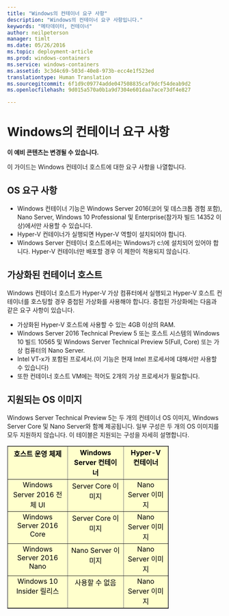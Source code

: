 ```yaml
---
title: "Windows의 컨테이너 요구 사항"
description: "Windows의 컨테이너 요구 사항입니다."
keywords: "메타데이터, 컨테이너"
author: neilpeterson
manager: timlt
ms.date: 05/26/2016
ms.topic: deployment-article
ms.prod: windows-containers
ms.service: windows-containers
ms.assetid: 3c3d4c69-503d-40e8-973b-ecc4e1f523ed
translationtype: Human Translation
ms.sourcegitcommit: 6f1d9c09774adde047508835caf9dcf54deab9d2
ms.openlocfilehash: 9d015a570a0b1a9d7304e601daa7ace73df4e827

---
```


# Windows의 컨테이너 요구 사항

**이 예비 콘텐츠는 변경될 수 있습니다.** 

이 가이드는 Windows 컨테이너 호스트에 대한 요구 사항을 나열합니다.

## OS 요구 사항

- Windows 컨테이너 기능은 Windows Server 2016(코어 및 데스크톱 경험 포함), Nano Server, Windows 10 Professional 및 Enterprise(참가자 빌드 14352 이상)에서만 사용할 수 있습니다.
- Hyper-V 컨테이너가 실행되면 Hyper-V 역할이 설치되어야 합니다.
- Windows Server 컨테이너 호스트에서는 Windows가 c:\\에 설치되어 있어야 합니다. Hyper-V 컨테이너만 배포할 경우 이 제한이 적용되지 않습니다.

## 가상화된 컨테이너 호스트

Windows 컨테이너 호스트가 Hyper-V 가상 컴퓨터에서 실행되고 Hyper-V 호스트 컨테이너를 호스팅할 경우 중첩된 가상화를 사용해야 합니다. 중첩된 가상화에는 다음과 같은 요구 사항이 있습니다.

- 가상화된 Hyper-V 호스트에 사용할 수 있는 4GB 이상의 RAM.
- Windows Server 2016 Technical Preview 5 또는 호스트 시스템의 Windows 10 빌드 10565 및 Windows Server Technical Preview 5(Full, Core) 또는 가상 컴퓨터의 Nano Server.
- Intel VT-x가 포함된 프로세서.(이 기능은 현재 Intel 프로세서에 대해서만 사용할 수 있습니다)
- 또한 컨테이너 호스트 VM에는 적어도 2개의 가상 프로세서가 필요합니다.

## 지원되는 OS 이미지

Windows Server Technical Preview 5는 두 개의 컨테이너 OS 이미지, Windows Server Core 및 Nano Server와 함께 제공됩니다. 일부 구성은 두 개의 OS 이미지를 모두 지원하지 않습니다. 이 테이블은 지원되는 구성을 자세히 설명합니다.

<table border="1" style="background-color:FFFFCC;border-collapse:collapse;border:1px solid FFCC00;color:000000;width:75%" cellpadding="5" cellspacing="5">
<thead>
<tr valign="top">
<th><center>호스트 운영 체제</center></th>
<th><center>Windows Server 컨테이너</center></th>
<th><center>Hyper-V 컨테이너</center></th>
</tr>
</thead>
<tbody>
<tr valign="top">
<td><center>Windows Server 2016 전체 UI</center></td>
<td><center>Server Core 이미지</center></td>
<td><center>Nano Server 이미지</center></td>
</tr>
<tr valign="top">
<td><center>Windows Server 2016 Core</center></td>
<td><center>Server Core 이미지</center></td>
<td><center> Nano Server 이미지</center></td>
</tr>
<tr valign="top">
<td><center>Windows Server 2016 Nano</center></td>
<td><center> Nano Server 이미지</center></td>
<td><center>Nano Server 이미지</center></td>
</tr>
<tr valign="top">
<td><center>Windows 10 Insider 릴리스</center></td>
<td><center>사용할 수 없음</center></td>
<td><center>Nano Server 이미지</center></td>
</tr>
</tbody>
</table>



<!--HONumber=Jul16_HO3-->


